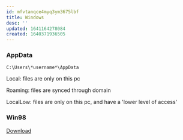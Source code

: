 ```yaml
---
id: mfvtanqce4myq3ym3675lbf
title: Windows
desc: ''
updated: 1641164278084
created: 1640371936505
---
```

### AppData
    C:\Users\*username*\AppData
Local: files are only on this pc

Roaming: files are synced through domain

LocalLow: files are only on this pc, and have a 'lower level of access'

### Win98
[Download](https://www.htasoft.com/u98sesp/)
